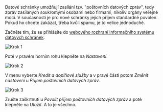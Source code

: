 <!-- dcterms:title = Jak v datových schránkách zakázat příjem poštovních datových zpráv? -->
<!-- dcterms:abstract = Datové schránky umožňují zasílání tzv. "poštovních datových zpráv", tedy zpráv zasílaných soukromými osobami nebo firmami, nikoliv orgány veřejné moci. V současnosti je pro nové schránky jejich příjem standardně povolen. Pokud ho chcete zakázat, třeba kvůli spamu, je to velice jednoduché. -->
<!-- dcterms:creator = Michal Altair Valášek -->
<!-- x4w:pictureUrl = /perex-pictures/logo-isds.svg -->
<!-- x4w:pictureWidth = 150 -->
<!-- x4w:pictureHeight = 150 -->
<!-- x4w:coverUrl = /cover-pictures/20210501-zakazpdz.jpg -->
<!-- x4w:coverCredits = Waldemar Brandt via Unsplash.com -->
<!-- x4w:category = IT -->
<!-- dcterms:date = 2021-05-01 -->

Datové schránky umožňují zasílání tzv. "poštovních datových zpráv", tedy zpráv zasílaných soukromými osobami nebo firmami, nikoliv orgány veřejné moci. V současnosti je pro nové schránky jejich příjem standardně povolen. Pokud ho chcete zakázat, třeba kvůli spamu, je to velice jednoduché.

Začněte tím, že se přihlásíte do [webového rozhraní Informačního systému datových schránek](https://www.mojedatovaschranka.cz/).

![Krok 1](https://www.cdn.altairis.cz/Blog/2021/20210501-zakazpdz-1.png)

Poté v pravém horním rohu klepněte na _Nastavení_.

![Krok 2](https://www.cdn.altairis.cz/Blog/2021/20210501-zakazpdz-2.png)

V menu vyberte _Kredit a doplňové služby_ a v pravé části potom _Změnit nastavení_ u _Příjem poštovních datových zpráv_.

![Krok 3](https://www.cdn.altairis.cz/Blog/2021/20210501-zakazpdz-3.png)

Zrušte zaškrtnutí u _Povolit příjem poštovních datových zpráv_ a poté klepněte na _Uložit_. A to je všechno.
